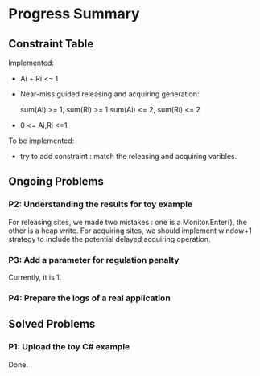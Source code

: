 # Progress Summary

## Constraint Table

Implemented:

+ Ai + Ri <= 1
+ Near-miss guided releasing and acquiring generation:

    sum(Ai) >= 1, sum(Ri) >= 1
    sum(Ai) <= 2, sum(Ri) <= 2

+ 0 <= Ai,Ri <=1

To be implemented:

+ try to add constraint : match the releasing and acquiring varibles.

## Ongoing Problems

### P2: Understanding the results for toy example

For releasing sites, we made two mistakes : one is a Monitor.Enter(), the other is a heap write.
For acquiring sites, we should implement window+1 strategy to include the potential delayed acquiring operation.

### P3: Add a parameter for regulation penalty

Currently, it is 1.

### P4: Prepare the logs of a real application

## Solved Problems

### P1: Upload the toy C# example

Done.
